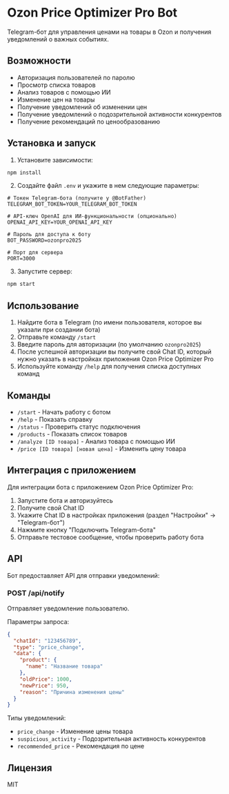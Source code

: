 # Ozon Price Optimizer Pro Bot

Telegram-бот для управления ценами на товары в Ozon и получения уведомлений о важных событиях.

## Возможности

- Авторизация пользователей по паролю
- Просмотр списка товаров
- Анализ товаров с помощью ИИ
- Изменение цен на товары
- Получение уведомлений об изменении цен
- Получение уведомлений о подозрительной активности конкурентов
- Получение рекомендаций по ценообразованию

## Установка и запуск

1. Установите зависимости:

```bash
npm install
```

2. Создайте файл `.env` и укажите в нем следующие параметры:

```
# Токен Telegram-бота (получите у @BotFather)
TELEGRAM_BOT_TOKEN=YOUR_TELEGRAM_BOT_TOKEN

# API-ключ OpenAI для ИИ-функциональности (опционально)
OPENAI_API_KEY=YOUR_OPENAI_API_KEY

# Пароль для доступа к боту
BOT_PASSWORD=ozonpro2025

# Порт для сервера
PORT=3000
```

3. Запустите сервер:

```bash
npm start
```

## Использование

1. Найдите бота в Telegram (по имени пользователя, которое вы указали при создании бота)
2. Отправьте команду `/start`
3. Введите пароль для авторизации (по умолчанию `ozonpro2025`)
4. После успешной авторизации вы получите свой Chat ID, который нужно указать в настройках приложения Ozon Price Optimizer Pro
5. Используйте команду `/help` для получения списка доступных команд

## Команды

- `/start` - Начать работу с ботом
- `/help` - Показать справку
- `/status` - Проверить статус подключения
- `/products` - Показать список товаров
- `/analyze [ID товара]` - Анализ товара с помощью ИИ
- `/price [ID товара] [новая цена]` - Изменить цену товара

## Интеграция с приложением

Для интеграции бота с приложением Ozon Price Optimizer Pro:

1. Запустите бота и авторизуйтесь
2. Получите свой Chat ID
3. Укажите Chat ID в настройках приложения (раздел "Настройки" -> "Telegram-бот")
4. Нажмите кнопку "Подключить Telegram-бота"
5. Отправьте тестовое сообщение, чтобы проверить работу бота

## API

Бот предоставляет API для отправки уведомлений:

### POST /api/notify

Отправляет уведомление пользователю.

Параметры запроса:

```json
{
  "chatId": "123456789",
  "type": "price_change",
  "data": {
    "product": {
      "name": "Название товара"
    },
    "oldPrice": 1000,
    "newPrice": 950,
    "reason": "Причина изменения цены"
  }
}
```

Типы уведомлений:

- `price_change` - Изменение цены товара
- `suspicious_activity` - Подозрительная активность конкурентов
- `recommended_price` - Рекомендация по цене

## Лицензия

MIT
